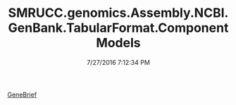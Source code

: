 ﻿---
title: SMRUCC.genomics.Assembly.NCBI.GenBank.TabularFormat.ComponentModels
date: 7/27/2016 7:12:34 PM
---

[GeneBrief](T-SMRUCC.genomics.Assembly.NCBI.GenBank.TabularFormat.ComponentModels.GeneBrief.html)
